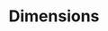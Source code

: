 ---
bigquery: https://console.cloud.google.com/bigquery?p=covid-19-dimensions-ai&page=table&d=data&t=publications
contributors: Digital Science, https://www.digital-science.com/
cost: Free for personal, non-commercial use.
description: Dimensions contains more than 100 million publications, ranging from
  articles published in scholarly journals, books and book chapters, to preprints
  and conference proceedings. All publications are contextualized with linked data
  sets, funding, publications, patents, clinical trials, and policy documents. You
  can also view associated categories, funders, institutions, and researcher profiles.
documentation: https://docs.dimensions.ai/bigquery/index.html
last_edit: Mon, 04 Apr 2022 19:04:00 GMT
location: https://www.dimensions.ai/products/free/
maintained_by: Digital Science, https://www.digital-science.com/
schema_fields: '[''category_bra'', ''filing_date'', ''doi'', ''funding_currency'',
  ''book_title'', ''original_abstract'', ''category_icrp_cso'', ''license'', ''family_count'',
  ''funder_org_state_codes'', ''researcher_ids'', ''family_id'', ''open_access_categories'',
  ''year'', ''category_icrp_ct'', ''cited_by_ids'', ''associated_publication_id'',
  ''volume'', ''subtitles'', ''investigators'', ''reference_ids'', ''language'', ''funder_org_cities'',
  ''description'', ''registry'', ''end_year'', ''date_modified'', ''funding_nzd'',
  ''funder_org'', ''publisher'', ''funding_details'', ''organisation_details'', ''funding_usd'',
  ''current_assignee'', ''publication_date'', ''category_hra'', ''authors'', ''research_org_state_names'',
  ''repository_url'', ''category_uoa'', ''category_for'', ''wikipedia_url'', ''current_assignee_countries'',
  ''acronyms'', ''patent_ids'', ''acronym'', ''funding_eur'', ''priority_year'', ''research_org_countries'',
  ''source_id'', ''resulting_publication_ids'', ''funding_gbp'', ''isbn'', ''kind'',
  ''date_inserted'', ''start_year'', ''start_date'', ''concepts'', ''pmcid'', ''types'',
  ''assignee_orgs'', ''original_title'', ''pmid'', ''end_date'', ''research_orgs'',
  ''grant_number'', ''funder_org_acronyms'', ''id'', ''supporting_grant_ids'', ''parent_id'',
  ''original_assignee_orgs'', ''funding_cad'', ''funding_cny'', ''family_members_ids'',
  ''research_org_cities'', ''date_print'', ''clinical_trial_ids'', ''type'', ''filing_year'',
  ''abstract'', ''title'', ''proceedings_title'', ''conference'', ''labels'', ''name'',
  ''active_years'', ''aliases'', ''legal_events'', ''inventor_names'', ''granted_year'',
  ''date_normal'', ''external_ids'', ''cpc'', ''established'', ''current_assignee_orgs'',
  ''category_hrcs_hc'', ''granted_date'', ''status'', ''open_access_categories_v2'',
  ''repository_id'', ''repository_name'', ''mesh_headings'', ''journal'', ''category_sdg'',
  ''interventions'', ''associated_publication_pmid'', ''citations_count'', ''funder_countries'',
  ''citations'', ''research_org_country_names'', ''mesh_terms'', ''filing_status'',
  ''embargo_date'', ''research_org_state_codes'', ''brief_title'', ''foa_number'',
  ''metrics'', ''jurisdiction'', ''funder_orgs'', ''publication_year'', ''links'',
  ''eisbn'', ''journal_lists'', ''date'', ''assignee_countries'', ''editors'', ''date_online'',
  ''created_date'', ''gender'', ''original_assignee_countries'', ''funding_amount'',
  ''application_number'', ''ipcr'', ''address'', ''pages'', ''conditions'', ''linkout'',
  ''funding_aud'', ''associated_publication_doi'', ''funding_chf'', ''associated_publication_arxiv_id'',
  ''email_address'', ''citation_string'', ''legal_status'', ''phase'', ''research_org_city_names'',
  ''expiration_year'', ''book_series_title'', ''relationships'', ''original_assignee'',
  ''funding_jpy'', ''arxiv_id'', ''publication_ids'', ''category_rcdc'', ''acknowledgements'',
  ''expiration_date'', ''categories'', ''altmetrics'', ''resulting_publication_doi'',
  ''issue'', ''associated_grant_ids'', ''priority_date'', ''funder_org_countries'',
  ''category_hrcs_rac'', ''date_imported_gbq'']'
shortname: dimensions
tags:
- scholarly literature
- patents
- funding
- clinical trials
- academic profiles
terms_of_use: 'Use of both the Dimensions COVID-19 dataset and full Dimensions dataset
  are subject to the Dimensions Terms of use: https://www.dimensions.ai/policies-terms-legal '
title: Dimensions
uuid: dcff88bd-fe6b-4fdb-8159-809bf9d7bc1c
---
